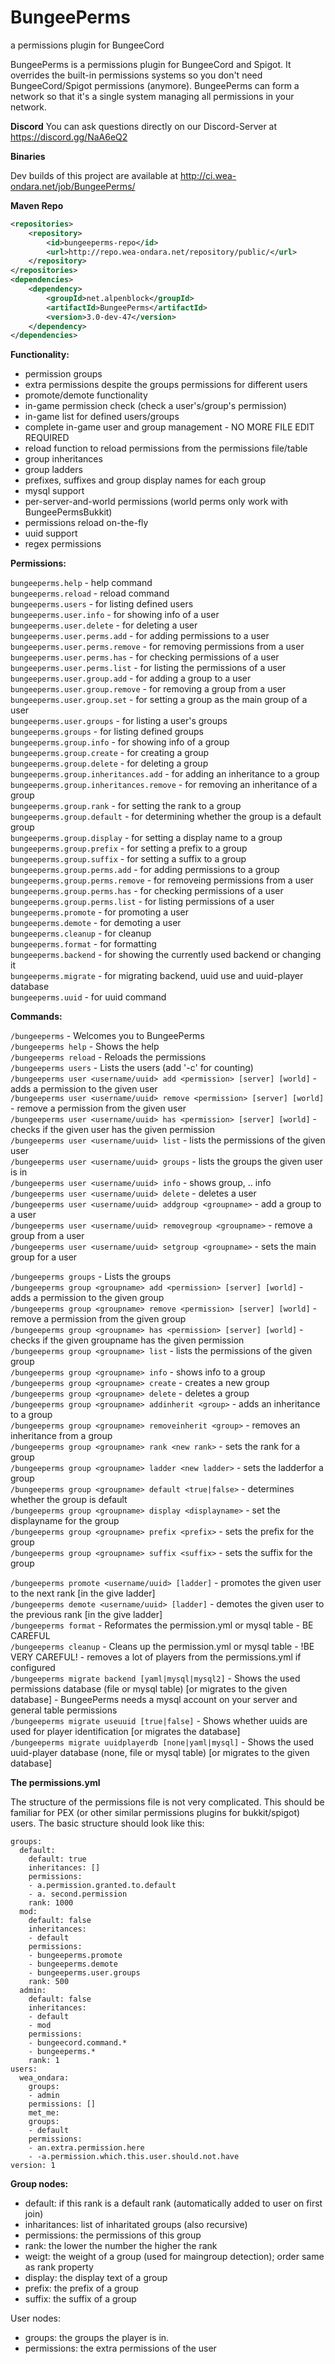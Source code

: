 # BungeePerms
a permissions plugin for BungeeCord

BungeePerms is a permissions plugin for BungeeCord and Spigot. It overrides the built-in permissions systems
so you don't need BungeeCord/Spigot permissions (anymore). BungeePerms can form a network so that it's a single
system managing all permissions in your network.

**Discord**
You can ask questions directly on our Discord-Server at https://discord.gg/NaA6eQ2

**Binaries**

Dev builds of this project are available at http://ci.wea-ondara.net/job/BungeePerms/  

**Maven Repo**

```xml
<repositories>
    <repository>
        <id>bungeeperms-repo</id>
        <url>http://repo.wea-ondara.net/repository/public/</url>
    </repository>
</repositories>
<dependencies>
    <dependency>
        <groupId>net.alpenblock</groupId>
        <artifactId>BungeePerms</artifactId>
        <version>3.0-dev-47</version>
    </dependency>
</dependencies>
```


**Functionality:**

- permission groups  
- extra permissions despite the groups permissions for different users  
- promote/demote functionality  
- in-game permission check (check a user's/group's permission)  
- in-game list for defined users/groups  
- complete in-game user and group management - NO MORE FILE EDIT REQUIRED  
- reload function to reload permissions from the permissions file/table  
- group inheritances  
- group ladders  
- prefixes, suffixes and group display names for each group  
- mysql support  
- per-server-and-world permissions (world perms only work with BungeePermsBukkit)  
- permissions reload on-the-fly  
- uuid support  
- regex permissions  


**Permissions:**

`bungeeperms.help` - help command  
`bungeeperms.reload` - reload command  
`bungeeperms.users` - for listing defined users  
`bungeeperms.user.info` - for showing info of a user  
`bungeeperms.user.delete` - for deleting a user  
`bungeeperms.user.perms.add` - for adding permissions to a user  
`bungeeperms.user.perms.remove` - for removing permissions from a user  
`bungeeperms.user.perms.has` - for checking permissions of a user  
`bungeeperms.user.perms.list` - for listing the permissions of a user  
`bungeeperms.user.group.add` - for adding a group to a user  
`bungeeperms.user.group.remove` - for removing a group from a user  
`bungeeperms.user.group.set` - for setting a group as the main group of a user  
`bungeeperms.user.groups` - for listing a user's groups  
`bungeeperms.groups` - for listing defined groups  
`bungeeperms.group.info` - for showing info of a group  
`bungeeperms.group.create` - for creating a group  
`bungeeperms.group.delete` - for deleting a group  
`bungeeperms.group.inheritances.add` - for adding an inheritance to a group  
`bungeeperms.group.inheritances.remove` - for removing an inheritance of a group  
`bungeeperms.group.rank` - for setting the rank to a group  
`bungeeperms.group.default` - for determining whether the group is a default group  
`bungeeperms.group.display` - for setting a display name to a group  
`bungeeperms.group.prefix` - for setting a prefix to a group  
`bungeeperms.group.suffix` - for setting a suffix to a group  
`bungeeperms.group.perms.add` - for adding permissions to a group  
`bungeeperms.group.perms.remove` - for removeing permissions from a user  
`bungeeperms.group.perms.has` - for checking permissions of a user  
`bungeeperms.group.perms.list` - for listing permissions of a user  
`bungeeperms.promote` - for promoting a user  
`bungeeperms.demote` - for demoting a user  
`bungeeperms.cleanup` - for cleanup  
`bungeeperms.format` - for formatting  
`bungeeperms.backend` - for showing the currently used backend or changing it  
`bungeeperms.migrate` - for migrating backend, uuid use and uuid-player database  
`bungeeperms.uuid` - for uuid command  




**Commands:**

`/bungeeperms` - Welcomes you to BungeePerms  
`/bungeeperms help` - Shows the help  
`/bungeeperms reload` - Reloads the permissions  
`/bungeeperms users` - Lists the users (add '-c' for counting)  
`/bungeeperms user <username/uuid> add <permission> [server] [world]` - adds a permission to the given user  
`/bungeeperms user <username/uuid> remove <permission> [server] [world]` - remove a permission from the given user  
`/bungeeperms user <username/uuid> has <permission> [server] [world]` - checks if the given user has the given permission  
`/bungeeperms user <username/uuid> list` - lists the permissions of the given user  
`/bungeeperms user <username/uuid> groups` - lists the groups the given user is in  
`/bungeeperms user <username/uuid> info` - shows group, .. info  
`/bungeeperms user <username/uuid> delete` - deletes a user  
`/bungeeperms user <username/uuid> addgroup <groupname>` - add a group to a user  
`/bungeeperms user <username/uuid> removegroup <groupname>` - remove a group from a user  
`/bungeeperms user <username/uuid> setgroup <groupname>` - sets the main group for a user  

`/bungeeperms groups` - Lists the groups  
`/bungeeperms group <groupname> add <permission> [server] [world]` - adds a permission to the given group  
`/bungeeperms group <groupname> remove <permission> [server] [world]` - remove a permission from the given group  
`/bungeeperms group <groupname> has <permission> [server] [world]` - checks if the given groupname has the given permission  
`/bungeeperms group <groupname> list` - lists the permissions of the given group  
`/bungeeperms group <groupname> info` - shows info to a group  
`/bungeeperms group <groupname> create` - creates a new group  
`/bungeeperms group <groupname> delete` - deletes a group  
`/bungeeperms group <groupname> addinherit <group>` - adds an inheritance to a group  
`/bungeeperms group <groupname> removeinherit <group>` - removes an inheritance from a group  
`/bungeeperms group <groupname> rank <new rank>` - sets the rank for a group  
`/bungeeperms group <groupname> ladder <new ladder>` - sets the ladderfor a group  
`/bungeeperms group <groupname> default <true|false>` - determines whether the group is default  
`/bungeeperms group <groupname> display <displayname>` - set the displayname for the group  
`/bungeeperms group <groupname> prefix <prefix>` - sets the prefix for the group  
`/bungeeperms group <groupname> suffix <suffix>` - sets the suffix for the group  

`/bungeeperms promote <username/uuid> [ladder]` - promotes the given user to the next rank [in the give ladder]  
`/bungeeperms demote <username/uuid> [ladder]` - demotes the given user to the previous rank [in the give ladder]  
`/bungeeperms format` - Reformates the permission.yml or mysql table - BE CAREFUL  
`/bungeeperms cleanup` - Cleans up the permission.yml or mysql table - !BE VERY CAREFUL! - removes a lot of players from the permissions.yml if configured  
`/bungeeperms migrate backend [yaml|mysql|mysql2]` - Shows the used permissions database (file or mysql table) [or migrates to the given database] - BungeePerms needs a mysql account on your server and general table permissions  
`/bungeeperms migrate useuuid [true|false]` - Shows whether uuids are used for player identification [or migrates the database]  
`/bungeeperms migrate uuidplayerdb [none|yaml|mysql]` - Shows the used uuid-player database (none, file or mysql table) [or migrates to the given database]  



**The permissions.yml**

The structure of the permissions file is not very complicated. This should be familiar for PEX (or other similar permissions plugins for bukkit/spigot) users. The basic structure should look like this:
```
groups:
  default:
    default: true
    inheritances: []
    permissions:
    - a.permission.granted.to.default
    - a. second.permission​
    rank: 1000​
  mod:
    default: false
    inheritances:
    - default​
    permissions:
    - bungeeperms.promote
    - bungeeperms.demote
    - bungeeperms.user.groups​
    rank: 500​
  admin:
    default: false
    inheritances:
    - default
    - mod​
    permissions:
    - bungeecord.command.*
    - bungeeperms.*​
    rank: 1​
users:
  wea_ondara:
    groups:
    - admin​
    permissions: []​
    met_me:
    groups:
    - default​
    permissions:
    - an.extra.permission.here
    - -a.permission.which.this.user.should.not.have​
version: 1
```


**Group nodes:**

- default: if this rank is a default rank (automatically added to user on first join)  
- inharitances: list of inharitated groups (also recursive)  
- permissions: the permissions of this group  
- rank: the lower the number the higher the rank  
- weigt: the weight of a group (used for maingroup detection); order same as rank property  
- display: the display text of a group  
- prefix: the prefix of a group  
- suffix: the suffix of a group  

User nodes:

- groups: the groups the player is in.
- permissions: the extra permissions of the user
